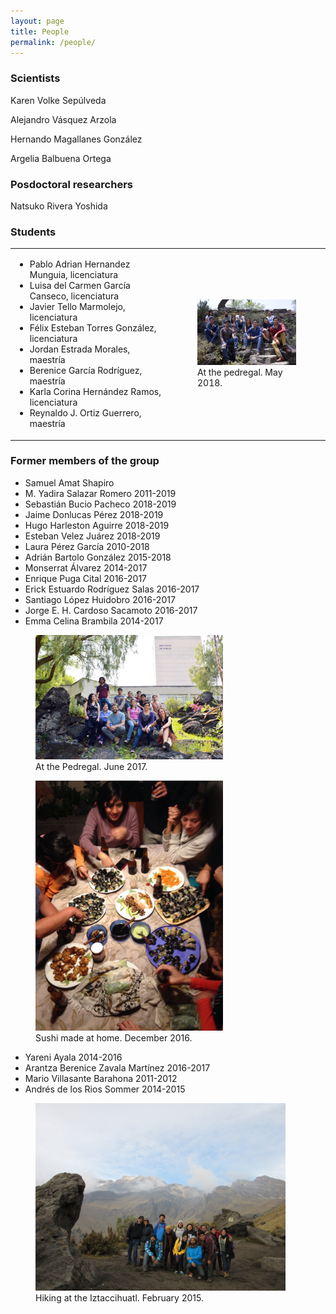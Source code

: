 ```yaml
---
layout: page
title: People
permalink: /people/
---
```


### Scientists
Karen Volke Sepúlveda

Alejandro Vásquez Arzola 

Hernando Magallanes González

Argelia Balbuena Ortega

### Posdoctoral researchers

Natsuko Rivera Yoshida
### Students
<table>
  <tr>
    <td width="50%">
 

<ul>
   <li>Pablo Adrian Hernandez Munguia, licenciatura</li>
  <li>Luisa del Carmen García Canseco, licenciatura</li>
  <li>Javier Tello Marmolejo, licenciatura</li>
  <li>Félix Esteban Torres González, licenciatura</li>
 <li>Jordan Estrada Morales, maestría</li> 
 <li>Berenice García Rodríguez, maestría</li>
 <li>Karla Corina Hernández Ramos, licenciatura</li>
 <li>Reynaldo J. Ortiz Guerrero, maestría</li>
</ul>


</td>
<td>

<figure>
  <img src="/imagenes/Grupo Manipulacion Optica-15.JPG" width="100%">
  <figcaption>At the pedregal. May 2018.</figcaption>
</figure>
</td>
</tr>
</table>

### Former members of the group

* Samuel Amat Shapiro
* M. Yadira Salazar Romero 2011-2019
* Sebastián Bucio Pacheco 2018-2019
* Jaime Donlucas Pérez 2018-2019
* Hugo Harleston Aguirre 2018-2019
* Esteban Velez Juárez 2018-2019
* Laura Pérez García 2010-2018
* Adrián Bartolo González 2015-2018
* Monserrat Álvarez 2014-2017
* Enrique Puga Cital 2016-2017
* Erick Estuardo Rodríguez Salas 2016-2017
* Santiago López Huidobro 2016-2017
* Jorge E. H. Cardoso Sacamoto 2016-2017
* Emma Celina Brambila 2014-2017

<figure>
  <img src="/imagenes/Ratchet3.jpg" width="300">
  <figcaption>At the Pedregal. June 2017.</figcaption>
</figure>

<figure>
  <img src="/imagenes/PHOTO-2016-12-14-23-37-15.jpg" width="300">
  <figcaption>Sushi made at home. December 2016.</figcaption>
</figure>

* Yareni Ayala 2014-2016
* Arantza Berenice Zavala Martínez 2016-2017
* Mario Villasante Barahona 2011-2012
* Andrés de los Rios Sommer 2014-2015

<figure>
  <img src="/imagenes/grupo2015.jpg" width="400">
  <figcaption>Hiking at the Iztaccihuatl. February 2015.</figcaption>
</figure>


